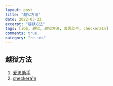 ```yaml
---
layout: post
title: "越狱方法"
date: 2022-03-22
excerpt: "越狱方法"
tags: [iOS, 越狱, 越狱方法, 爱思助手, checkera1n]
comments: true
category: "re-ios"
---
```


## 越狱方法

1. [爱思助手](https://www.i4.cn)
2. [checkera1n](https://checkra.in)